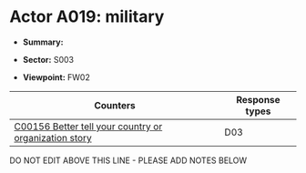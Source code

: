 # Actor A019: military 

* **Summary:** 

* **Sector:** S003

* **Viewpoint:** FW02


| Counters | Response types |
| -------- | -------------- |
| [C00156 Better tell your country or organization story](../counters/C00156.md) | D03 |


DO NOT EDIT ABOVE THIS LINE - PLEASE ADD NOTES BELOW